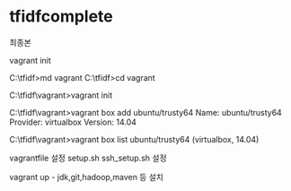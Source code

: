 # tfidfcomplete
최종본

vagrant init

C:\tfidf>md vagrant
C:\tfidf>cd vagrant

C:\tfidf\vagrant>vagrant init

C:\tfidf\vagrant>vagrant box add ubuntu/trusty64
Name: ubuntu/trusty64
Provider: virtualbox
Version: 14.04

C:\tfidf\vagrant>vagrant box list
ubuntu/trusty64 (virtualbox, 14.04)


vagrantfile 설정
setup.sh
ssh_setup.sh 설정

vagrant up - jdk,git,hadoop,maven 등 설치
